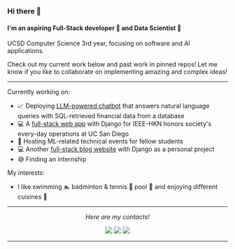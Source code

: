 ### Hi there 👋

#### I'm an aspiring Full-Stack developer :iphone: and Data Scientist :floppy_disk:

UCSD Computer Science 3rd year, focusing on software and AI applications.


Check out my current work below and past work in pinned repos! Let me know if you like to collaborate on implementing amazing and complex ideas!

---

Currently working on:
- 📈 Deploying [LLM-powered chatbot](https://github.com/PIMCO1B-BTTAI/PIMCO-Text2SQL) that answers natural language queries with SQL-retrieved financial data from a database
- :computer: A [full-stack web app](https://github.com/HKN-UCSD/hkn-portal) with Django for IEEE-HKN honors society's every-day operations at UC San Diego
- :speech_balloon: Hosting ML-related technical events for fellow students
- :computer: Another [full-stack blog website](https://github.com/OscarKhaing/Full-Stack_Blog) with Django as a personal project 
- :sweat_smile: Finding an internship
<!--- - :pear: Recognizing plant sexes with AI/ML --->
<!--- - ⚛️ Writing documentation of Perl scripts for molecular data analysis --->

My interests:
- I like swimming :swimmer: badminton & tennis :tennis: pool :8ball: and enjoying different cuisines :ramen: 

<!--
I also have 1500 hours on Dota 2 and Valorant each... but that shouldn't go on my profile so I put it as comment instead.
-->


<hr>
<p align="center">
  <i>Here are my contacts!</i>

<p align="center">
<a href= "https://github.com/OscarKhaing/"><img src="https://img.icons8.com/material-outlined/30/000000/github.png"/></a>
<a href= "https://www.linkedin.com/in/oscar-khaing/"><img src="https://img.icons8.com/material-outlined/30/000000/linkedin.png"/></a>
<a href= "akhaing@ucsd.edu"><img src="https://img.icons8.com/material-outlined/30/000000/email.png"/></a>
<!-- <a href= "https://okhaing.com"><img src="https://img.icons8.com/material-outlined/27/000000/geography.png"/></a> -->
</p>

</p>

---

<!--- design inspiration sources: https://github.com/halfrost/ --->
<!--- other designs that I like a lot:
https://github.com/caneco/caneco/blob/master/README.md
https://github.com/RaoHai/RaoHai/blob/master/README.md
--->

